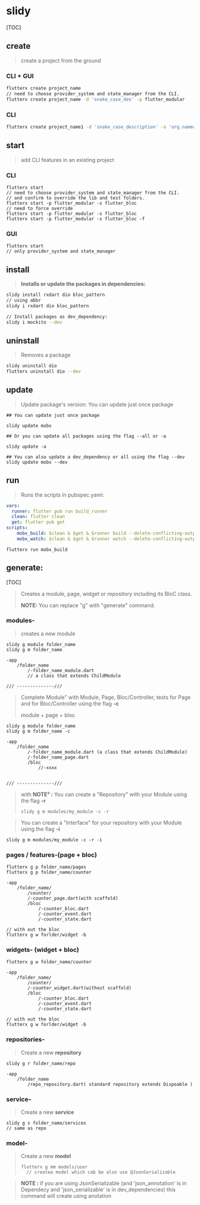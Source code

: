 #  slidy

[TOC]



## create

> create a project from the ground

### CLI + GUI

```bash
flutterx create project_name 
// need to choose provider_system and state_manager from the CLI.
flutterx create project_name -d 'snake_case_des' -p flutter_modular
```

### CLI

```bash
flutterx create project_name1 -d 'snake_case_description' -o 'org.nameofdomain' -p flutter_modular -m flutter_bloc -k -s -x
```

## start 

> add CLI features in an existing project

###  CLI

```
flutterx start
// need to choose provider_system and state_manager from the CLI.
// and confirm to override the lib and test folders.
flutterx start -p flutter_modular -s flutter_bloc 
// need to force override
flutterx start -p flutter_modular -s flutter_bloc 
flutterx start -p flutter_modular -s flutter_bloc -f
```



###  GUI

```
flutterx start
// only provider_system and state_manager
```



## install

> **Installs or update the packages in dependencies:**

```bash
slidy install rxdart dio bloc_pattern
// using abbr
slidy i rxdart dio bloc_pattern

// Install packages as dev_dependency:
slidy i mockito --dev
```

## uninstall

> Removes a package

```bash
slidy uninstall dio
flutterx uninstall dio --dev
```

## update

> Update package's version: You can update just once package

```
## You can update just once package

slidy update mobx

## Or you can update all packages using the flag --all or -a

slidy update -a

## You can also update a dev_dependency or all using the flag --dev
slidy update mobx --dev
```



## run

> Runs the scripts in pubspec.yaml:

```yaml
vars:
  runner: flutter pub run build_runner
  clean: flutter clean
  get: flutter pub get
scripts: 
    mobx_build: $clean & $get & $runner build --delete-conflicting-outputs
    mobx_watch: $clean & $get & $runner watch --delete-conflicting-outputs
```

```
flutterx run mobx_build
```

## generate:

[TOC]



> Creates a module, page, widget or repository including its BloC class.
>
> **NOTE:** You can replace "g" with "generate" command.

### modules-

> creates a new module

```
slidy g module folder_name
slidy g m folder_name

-app
	/folder_name
		/-folder_name_module.dart
		// a class that extends ChildModule

/// --------------///

```

> Complete Module" with Module, Page, Bloc/Controller, tests for Page and for Bloc/Controller using the flag **-c**
>
> module + page + bloc 

```
slidy g module folder_name
slidy g m folder_name -c

-app
	/folder_name
		/-folder_name_module.dart (a class that extends ChildModule)
		/-folder_name_page.dart
		/bloc
			//-xxxx
		

/// --------------///

```

> with **NOTE² :** You can create a "Repository" with your Module using the flag **-r**
>
> ```
> slidy g m modules/my_module -c -r
> ```

> You can create a "Interface" for your repository with your Module using the flag **-i**

```
slidy g m modules/my_module -c -r -i
```



### pages / features-(page + bloc)

```
flutterx g p folder_name/pages
flutterx g p folder_name/counter

-app
	/folder_name/
		/counter/
		/-counter_page.dart(with scaffold)
		/bloc
			/-counter_bloc.dart
			/-counter_event.dart
			/-counter_state.dart
			
// with out the bloc
flutterx g w forlder/widget -b
```



### widgets- (widget + bloc)

```
flutterx g w folder_name/counter

-app
	/folder_name/
		/counter/
		/-counter_widget.dart(without scaffold)
		/bloc
			/-counter_bloc.dart
			/-counter_event.dart
			/-counter_state.dart
			
// with out the bloc
flutterx g w forlder/widget -b
```



### repositories-

> Create a new **repository**

```
slidy g r folder_name/repo

-app
	/folder_name
		/repo_repository.dart( standard repository extends Dispoable )

```



### service-

> Create a new **service**

```
slidy g s folder_name/services
// same as repo
```



### model-

> Create a new **model**
>
> ```
> flutterx g mm models/user
> 	// createa model which cab be also use @JsonSerializable
> 
> ```

> **NOTE :** if you are using JsonSerializable (and 'json_annotation' is in Dependecy and 'json_serializable' is in dev_dependencies) this command will create using anotation



